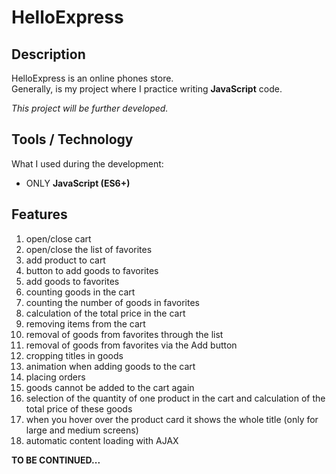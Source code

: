 # HelloExpress #

## Description ##

HelloExpress is an online phones store.  
Generally, is my project where I practice writing **JavaScript** code.

*This project will be further developed.*

## Tools / Technology ##

What I used during the development:

- ONLY **JavaScript (ES6+)**

## Features ##

1. open/close cart
2. open/close the list of favorites
3. add product to cart
4. button to add goods to favorites
5. add goods to favorites
6. counting goods in the cart
7. counting the number of goods in favorites
8. calculation of the total price in the cart
9. removing items from the cart
10. removal of goods from favorites through the list
11. removal of goods from favorites via the Add button
12. cropping titles in goods
13. animation when adding goods to the cart
14. placing orders
15. goods cannot be added to the cart again
16. selection of the quantity of one product in the cart and calculation of the total price of these goods
17. when you hover over the product card it shows the whole title (only for large and medium screens)
18. automatic content loading with AJAX

**TO BE CONTINUED...**
